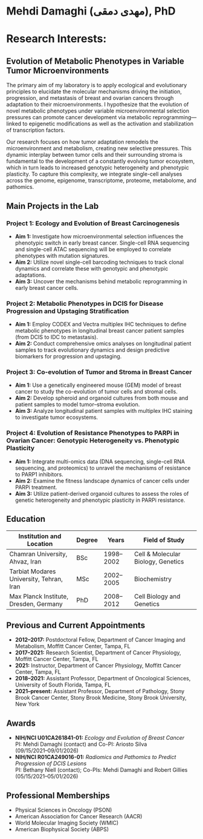 # Mehdi Damaghi ‌(مهدی دمقی), PhD

# Research Interests: 

## Evolution of Metabolic Phenotypes in Variable Tumor Microenvironments

The primary aim of my laboratory is to apply ecological and evolutionary principles to elucidate the molecular mechanisms driving the initiation, progression, and metastasis of breast and ovarian cancers through adaptation to their microenvironments. I hypothesize that the evolution of novel metabolic phenotypes under variable microenvironmental selection pressures can promote cancer development via metabolic reprogramming—linked to epigenetic modifications as well as the activation and stabilization of transcription factors.

Our research focuses on how tumor adaptation remodels the microenvironment and metabolism, creating new selective pressures. This dynamic interplay between tumor cells and their surrounding stroma is fundamental to the development of a constantly evolving tumor ecosystem, which in turn leads to increased genotypic heterogeneity and phenotypic plasticity. To capture this complexity, we integrate single-cell analyses across the genome, epigenome, transcriptome, proteome, metabolome, and pathomics.

## Main Projects in the Lab

### Project 1: Ecology and Evolution of Breast Carcinogenesis
- **Aim 1:** Investigate how microenvironmental selection influences the phenotypic switch in early breast cancer. Single-cell RNA sequencing and single-cell ATAC sequencing will be employed to correlate phenotypes with mutation signatures.
- **Aim 2:** Utilize novel single-cell barcoding techniques to track clonal dynamics and correlate these with genotypic and phenotypic adaptations.
- **Aim 3:** Uncover the mechanisms behind metabolic reprogramming in early breast cancer cells.

### Project 2: Metabolic Phenotypes in DCIS for Disease Progression and Upstaging Stratification
- **Aim 1:** Employ CODEX and Vectra multiplex IHC techniques to define metabolic phenotypes in longitudinal breast cancer patient samples (from DCIS to IDC to metastasis).
- **Aim 2:** Conduct comprehensive omics analyses on longitudinal patient samples to track evolutionary dynamics and design predictive biomarkers for progression and upstaging.

### Project 3: Co-evolution of Tumor and Stroma in Breast Cancer
- **Aim 1:** Use a genetically engineered mouse (GEM) model of breast cancer to study the co-evolution of tumor cells and stromal cells.
- **Aim 2:** Develop spheroid and organoid cultures from both mouse and patient samples to model tumor–stroma evolution.
- **Aim 3:** Analyze longitudinal patient samples with multiplex IHC staining to investigate tumor ecosystems.

### Project 4: Evolution of Resistance Phenotypes to PARPi in Ovarian Cancer: Genotypic Heterogeneity vs. Phenotypic Plasticity
- **Aim 1:** Integrate multi-omics data (DNA sequencing, single-cell RNA sequencing, and proteomics) to unravel the mechanisms of resistance to PARP1 inhibitors.
- **Aim 2:** Examine the fitness landscape dynamics of cancer cells under PARPi treatment.
- **Aim 3:** Utilize patient-derived organoid cultures to assess the roles of genetic heterogeneity and phenotypic plasticity in PARPi resistance.

## Education

| Institution and Location                         | Degree | Years      | Field of Study                                |
|--------------------------------------------------|--------|------------|-----------------------------------------------|
| Chamran University, Ahvaz, Iran                  | BSc    | 1998–2002  | Cell & Molecular Biology, Genetics            |
| Tarbiat Modares University, Tehran, Iran         | MSc    | 2002–2005  | Biochemistry                                  |
| Max Planck Institute, Dresden, Germany           | PhD    | 2008–2012  | Cell Biology and Genetics                     |

## Previous and Current Appointments

- **2012–2017:** Postdoctoral Fellow, Department of Cancer Imaging and Metabolism, Moffitt Cancer Center, Tampa, FL  
- **2017–2021:** Research Scientist, Department of Cancer Physiology, Moffitt Cancer Center, Tampa, FL  
- **2021:** Instructor, Department of Cancer Physiology, Moffitt Cancer Center, Tampa, FL  
- **2018–2021:** Assistant Professor, Department of Oncological Sciences, University of South Florida, Tampa, FL  
- **2021–present:** Assistant Professor, Department of Pathology, Stony Brook Cancer Center, Stony Brook Medicine, Stony Brook University, New York

## Awards

- **NIH/NCI U01CA261841-01:** *Ecology and Evolution of Breast Cancer*  
  PI: Mehdi Damaghi (contact) and Co-PI: Ariosto Silva  
  (09/15/2021–09/01/2026)
- **NIH/NCI R01CA249016-01:** *Radiomics and Pathomics to Predict Progression of DCIS Lesions*  
  PI: Bethany Niell (contact); Co-PIs: Mehdi Damaghi and Robert Gillies  
  (05/15/2021–05/01/2026)

## Professional Memberships

- Physical Sciences in Oncology (PSON)
- American Association for Cancer Research (AACR)
- World Molecular Imaging Society (WMIC)
- American Biophysical Society (ABPS)
